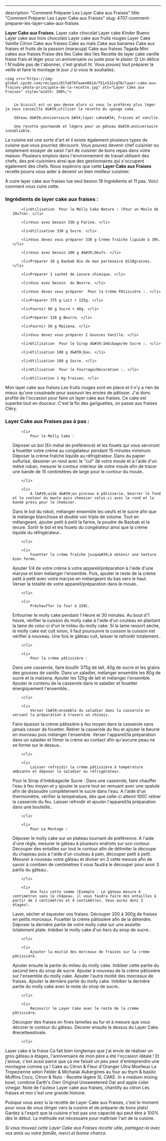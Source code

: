 ---
description: "Comment Préparer Les Layer Cake aux Fraises"
title: "Comment Préparer Les Layer Cake aux Fraises"
slug: 4707-comment-preparer-les-layer-cake-aux-fraises

<p>
	<strong>Layer Cake aux Fraises</strong>. 
	Layer cake chocolat Layer cake Kinder Bueno Layer cake aux trois chocolats Layer cake aux fruits rouges Layer Cake Vanille Citron Cake aux fraises Cake au maïs Cake aux bananes Cake aux fraises et fruits de la passion (maracuja) Cake aux fraises Tagada Mini cakes aux fraises Fraise des îles Cake des ïles Recette de layer cake vanille fraise frais et léger pour un anniversaire ou juste pour le plaisir 😊 Un délice ! N&#39;oublie pas de t&#39;abonner, c&#39;est gratuit ht. Vous pouvez tout préparer la veille et faire le montage le jour J si vous le souhaitez.
</p>
<p>
	
	<img src="https://img-global.cpcdn.com/recipes/81fe076faaee0614/751x532cq70/layer-cake-aux-fraises-photo-principale-de-la-recette.jpg" alt="Layer Cake aux Fraises" style="width: 100%;">
	
	
		Le biscuit est un peu dense alors si vous le préférez plus léger je vous conseille d&#39;utiliser la recette du sponge cake.
	
		Gâteau d&#39;anniversaire &#34;layer cake&#34; fraises et vanille.
	
		Une recette gourmande et légère pour un gâteau d&#39;anniversaire inoubliable.
	
</p>

La cuisine est une sorte d'art et il existe également plusieurs types de cuisine que vous pourriez découvrir. Vous pouvez devenir chef cuisinier ou simplement essayer de saisir l'art de cuisiner de bons repas dans votre maison. Plusieurs emplois dans l'environnement de travail utilisent des chefs, des pré-cuisiniers ainsi que des gestionnaires qui s'occupent également des chefs. Nous espérons que cette <strong> Layer Cake aux Fraises </strong> recette pourra vous aider à devenir un bien meilleur cuisinier.

<!--inarticleads1-->

À cuire layer cake aux fraises tue seul besion 19 Ingrédients et 11 pas. Voici comment vous cuire cette.

<h3>Ingrédients de layer cake aux fraises :</h3>

<ol>
	
		<li>Utilisation  Pour le Molly Cake Nature : (Pour un Moule de 20x7cm). </li>
	
		<li>Vous avez besoin 330 g Farine. </li>
	
		<li>Utilisation 330 g Sucre. </li>
	
		<li>Vous devez vous préparer 330 g Crème fraîche liquide à 30%. </li>
	
		<li>Vous avez besoin 200 g d&#39;Oeufs. </li>
	
		<li>Préparer 10 g Baobab Bio de mon partenaire @110graines. </li>
	
		<li>Préparer 1 sachet de Levure chimique. </li>
	
		<li>Vous avez besoin  du Beurre. </li>
	
		<li>Vous devez vous préparer  Pour la Crème Pâtissière :. </li>
	
		<li>Préparer 375 g Lait + 125g. </li>
	
		<li>Fournir 80 g Sucre + 40g. </li>
	
		<li>Préparer 120 g Beurre. </li>
	
		<li>Fournir 50 g Maïzena. </li>
	
		<li>Vous devez vous préparer 2 Gousses Vanille. </li>
	
		<li>Utilisation  Pour le Sirop d&#39;Imbibage/de Sucre :. </li>
	
		<li>Utilisation 100 g d&#39;Eau. </li>
	
		<li>Utilisation 100 g Sucre. </li>
	
		<li>Utilisation  Pour le Fourrage/Décoration :. </li>
	
		<li>Utilisation 1 Kg Fraises. </li>
	
</ol>

Mon layer cake aux fraises Les fruits rouges sont en place et il n&#39;y a rien de mieux qu&#39;une cousinade pour assouvir les envies de pâtisser. J&#39;ai donc profité de l&#39;occasion pour faire un layer cake aux fraises. Ce cake est superbe tout en douceur. C&#39;est la fin des gariguettes, on passe aux fraises Cléry. 

<!--inarticleads2-->

<h3>Layer Cake aux Fraises pas à pas :</h3>

<ol>
	
		<li>
			Pour le Molly Cake : 
Déposer un bol (En métal de préférence) et les fouets qui vous serviront à fouetter votre crème au congélateur pendant 15 minutes minimum.
Déposer la crème fraîche liquide au réfrigérateur.
Dans du papier sulfurisé, dessiner un rond avec le &#34;cul&#34; de votre moule et à l&#39;aide d&#39;un mètre ruban, mesurer le contour intérieur de votre moule afin de tracer une bande de 15 centimètres de large pour le contour du moule..
			
			
		</li>
	
		<li>
			A l&#39;aide d&#39;un pinceau à pâtisserie, beurrer le fond et le contour du moule puis chemiser celui-ci avec le rond et la bande prévu pour le chemiser.
Dans le bol du robot, mélanger ensemble les oeufs et le sucre afin que le mélange blanchisse et double voir triple de volume.
Tout en mélangeant, ajouter petit à petit la farine, la poudre de Baobab et la levure.
Sortir le bol et les fouets du congélateur ainsi que la crème liquide du réfrigérateur..
			
			
		</li>
	
		<li>
			Fouetter la crème fraîche jusqu&#39;à obtenir une texture bien ferme.
Ajouter 1/4 de votre crème à votre appareil/préparation à l&#39;aide d&#39;une maryse et bien mélanger l&#39;ensemble.
Puis, ajouter le reste de la crème petit à petit avec votre maryse en mélangeant du bas vers le haut.
Verser la totalité de votre appareil/préparation dans le moule..
			
			
		</li>
	
		<li>
			Préchauffer le four à 150C.
Enfourner le molly cake pendant 1 Heure et 30 minutes.
Au bout d&#39;1 heure, vérifier la cuisson du molly cake à l&#39;aide d&#39;un couteau en plantant la lame de celui-ci d&#39;un le milieu du molly cake.
Si la lame ressort sèche, le molly cake est cuit sinon, il faut poursuivre la cuisson la cuisson est vérifier à nouveau.
Une fois le gâteau cuit, laisser le refroidir totalement..
			
			
		</li>
	
		<li>
			Pour la crème pâtissière :
Dans une casserole, faire bouillir 375g de lait, 40g de sucre et les grains des gousses de vanille.
Dans un saladier, mélanger ensemble les 80g de sucre et la maïzena.
Ajouter les 125g de lait et mélanger l&#39;ensemble.
Ajouter le contenu de la casserole dans le saladier et fouetter énergiquement l&#39;ensemble..
			
			
		</li>
	
		<li>
			Verser l&#39;ensemble du saladier dans la casserole en versant la préparation à travers un chinois.
Faire épaissir la crème pâtissière à feu moyen dans la casserole sans jamais cesser de fouetter.
Retirer la casserole du feu et ajouter le beurre en morceau puis mélanger l&#39;ensemble.
Verser l&#39;appareil/la préparation dans un saladier et filmer la crème au contact afin qu&#39;aucune peau ne se forme sur le dessus..
			
			
		</li>
	
		<li>
			Laisser refroidir la crème pâtissière à température ambiante et déposer le saladier au réfrigérateur.
Pour le Sirop d&#39;Imbibage/de Sucre :
Dans une casserole, faire chauffer l&#39;eau à feu moyen et y ajouter le sucre tout en remuant avec une spatule afin de dissoudre complètement le sucre dans l&#39;eau.
A l&#39;aide d&#39;un thermomètre, vérifier la température, dès que celle-ci atteint 100C retirer la casserole du feu.
Laisser refroidir et ajouter l&#39;appareil/la préparation dans une bouteille..
			
			
		</li>
	
		<li>
			Pour Le Montage :
Déposer le molly cake sur un plateau tournant de préférence.
A l&#39;aide d&#39;une règle, mesurer le gâteau à plusieurs endroits sur son contour.
Découper des entailles sur tout le contour afin de délimiter la découpe du chapeau puis à l&#39;aide d&#39;un couteau à pain, découper petit à petit.
Mesurer à nouveau votre gâteau et diviser en 3 cette mesure afin de savoir à combien de centimètres il vous faudra le découper pour avoir 3 partis du gâteau..
			
			
		</li>
	
		<li>
			Une fois cette somme (Exemple : Le gâteau mesure 6 centimètres sans le châpeau, il vous faudra faire des entailles à partir de 2 centimètres et 4 centimètres. Vous aurez donc 3 étages).
Laver, sécher et équeuter vos fraises.
Découper 200 à 300g de fraises en petits morceaux.
Fouetter la crème pâtissière afin de la détendre.
Déposer la dernière partie de votre molly cake sur une assiette totalement plate.
Imbiber le molly cake d&#39;un tiers du sirop de sucre..
			
			
		</li>
	
		<li>
			Ajouter la moitié des morceaux de fraises sur la crème pâtissière.
Ajouter ensuite la partie du milieu du molly cake.
Imbiber cette partie du second tiers du sirop de sucre.
Ajouter à nouveau de la crème pâtissière sur l&#39;ensemble du molly cake.
Ajouter l&#39;autre moitié des morceaux de fraises.
Ajouter la dernière partie du molly cake.
Imbiber la dernière partie du molly cake avec le reste du sirop de sucre..
			
			
		</li>
	
		<li>
			Recouvrir le Layer Cake avec le reste de la crème pâtissière.
Découper des fraises en fines lamelles au fur et à mesure que vous décorer le contour du gâteau.
Décorer ensuite le dessus du Layer Cake. #recetteestivale.
			
			
		</li>
	
</ol>

Layer cake à la fraise Ca fait bien longtemps que j&#39;ai envie de réaliser un gros gâteau à étages, l&#39;anniversaire de mon père a été l&#39;occasion idéale ! Et j&#39;avoue, c&#39;est aussi parce que ça me faisait un peu peur d&#39;entreprendre une montagne comme ça ! Cake au Citron &amp; Fleur d&#39;Oranger Ultra Moelleux La Tropezienne selon Felder &amp; Michalak Aubergines au four au thym &amp; basilic Muffins Coco, Citron &amp; Nuts - Recette légère SL CAKE. In a medium mixing bowl, combine Earth&#39;s Own Original Unsweetened Oat and apple cider vinegar. Note de l&#39;auteur Layer cake aux fraises, chantilly au citron Les fraises et moi c&#39;est une grande histoire. 

<!--inarticleads1-->

<p>
Puisque vous avez lu la recette de Layer Cake aux Fraises, c'est le moment pour vous de vous diriger vers la cuisine et de préparer de bons plats! Gardez à l'esprit que la cuisine n'est pas une capacité qui peut être à 100% dès le début. La méthode est nécessaire pour maîtriser l'art de la cuisine.
</p>

<p>
<i>Si vous trouvez cette Layer Cake aux Fraises recette utile, partagez-la avec vos amis ou votre famille, merci et bonne chance.</i>
</p>
